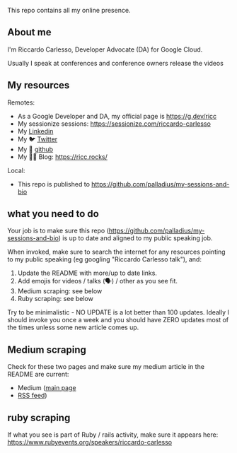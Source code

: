 This repo contains all my online presence.

## About me

I'm Riccardo Carlesso, Developer Advocate (DA) for Google Cloud.

Usually I speak at conferences and conference owners release the videos

## My resources

Remotes:

* As a Google Developer and DA, my official page is https://g.dev/ricc
* My sessionize sessions: https://sessionize.com/riccardo-carlesso
* My  [Linkedin](https://www.linkedin.com/in/riccardocarlesso/)
* My 🐦 [Twitter](https://twitter.com/palladius)
* My 🐙 [github](https://github.com/palladius)
* My ✍🏻 Blog: https://ricc.rocks/

Local:

* This repo is published to https://github.com/palladius/my-sessions-and-bio


## what you need to do

Your job is to make sure this repo (https://github.com/palladius/my-sessions-and-bio) is up to date and aligned to
my public speaking job.

When invoked, make sure to search the internet for any resources pointing to my public speaking (eg googling "Riccardo Carlesso talk"), and:

1. Update the README with more/up to date links.
2. Add emojis for videos / talks (🗣️) / other as you see fit.
3. Medium scraping: see below
4. Ruby scraping: see below


Try to be minimalistic - NO UPDATE is a lot better than 100 updates. Ideally I should invoke you once a week and you should have ZERO updates most of the times unless some new article comes up.


## Medium scraping

Check for these two pages and make sure my medium article in the README are current:

* Medium ([main page](https://medium.com/@palladiusbonton/)
* [RSS feed](https://medium.com/feed/@palladiusbonton))

## ruby scraping

If what you see is part of Ruby / rails activity, make sure it appears here: https://www.rubyevents.org/speakers/riccardo-carlesso
